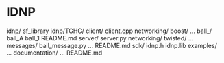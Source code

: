 # IDNP
idnp/
sf_library
idnp/TGHC/
    client/
        client.cpp
        networking/
            boost/
                ...
        ball_/
            ball_A
            ball_1
        README.md
    server/
        server.py
        networking/
            twisted/
                ...
        messages/
            ball_message.py
            ...
        README.md
    sdk/
        idnp.h
        idnp.lib
        examples/
            ...
        documentation/
            ...
    README.md
